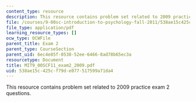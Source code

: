 ```yaml
---
content_type: resource
description: This resource contains problem set related to 2009 practice exam 2 questions.
file: /courses/9-00sc-introduction-to-psychology-fall-2011/538ae15c425cf79de077517599a71da4_MIT9_00SCF11_exam2_2009.pdf
file_type: application/pdf
learning_resource_types: []
ocw_type: OCWFile
parent_title: Exam 2
parent_type: CourseSection
parent_uid: 6ec4e85f-0538-52ee-6466-8ad78b65ec3a
resourcetype: Document
title: MIT9_00SCF11_exam2_2009.pdf
uid: 538ae15c-425c-f79d-e077-517599a71da4
---
```

This resource contains problem set related to 2009 practice exam 2 questions.